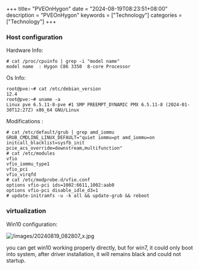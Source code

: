+++
title= "PVEOnHygon"
date = "2024-08-19T08:23:51+08:00"
description = "PVEOnHygon"
keywords = ["Technology"]
categories = ["Technology"]
+++
### Host configuration
Hardware Info:    

```
# cat /proc/cpuinfo | grep -i "model name"
model name	: Hygon C86 3350  8-core Processor
```
Os Info:    

```
root@pve:~# cat /etc/debian_version 
12.4
root@pve:~# uname -a
Linux pve 6.5.11-8-pve #1 SMP PREEMPT_DYNAMIC PMX 6.5.11-8 (2024-01-30T12:27Z) x86_64 GNU/Linux
```
Modifications :      

```
# cat /etc/default/grub | grep amd_iommu
GRUB_CMDLINE_LINUX_DEFAULT="quiet iommu=pt amd_iommu=on initcall_blacklist=sysfb_init pcie_acs_override=downstream,multifunction"
# cat /etc/modules
vfio
vfio_iommu_type1
vfio_pci
vfio_virqfd
# cat /etc/modprobe.d/vfio.conf
options vfio-pci ids=1002:6611,1002:aab0
options vfio-pci disable_idle_d3=1
# update-initramfs -u -k all && update-grub && reboot
```
### virtualization
Win10 configuration:    

![/images/20240819_082807_x.jpg](/images/20240819_082807_x.jpg)

you can get win10 working properly directly, but for win7, it could only boot into system, after driver installation, it will remains black and could not startup.    
